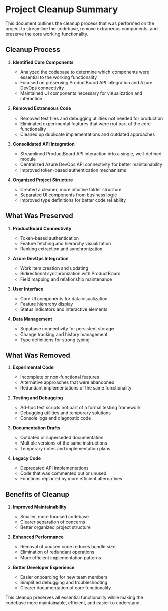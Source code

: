 # Project Cleanup Summary

This document outlines the cleanup process that was performed on the project to streamline the codebase, remove extraneous components, and preserve the core working functionality.

## Cleanup Process

1. **Identified Core Components**
   - Analyzed the codebase to determine which components were essential to the working functionality
   - Focused on preserving ProductBoard API integration and Azure DevOps connectivity
   - Maintained UI components necessary for visualization and interaction

2. **Removed Extraneous Code**
   - Removed test files and debugging utilities not needed for production
   - Eliminated experimental features that were not part of the core functionality
   - Cleaned up duplicate implementations and outdated approaches

3. **Consolidated API Integration**
   - Streamlined ProductBoard API interaction into a single, well-defined module
   - Centralized Azure DevOps API connectivity for better maintainability
   - Improved token-based authentication mechanisms

4. **Organized Project Structure**
   - Created a cleaner, more intuitive folder structure
   - Separated UI components from business logic
   - Improved type definitions for better code reliability

## What Was Preserved

1. **ProductBoard Connectivity**
   - Token-based authentication
   - Feature fetching and hierarchy visualization
   - Ranking extraction and synchronization

2. **Azure DevOps Integration**
   - Work item creation and updating
   - Bidirectional synchronization with ProductBoard
   - Field mapping and relationship maintenance

3. **User Interface**
   - Core UI components for data visualization
   - Feature hierarchy display
   - Status indicators and interactive elements

4. **Data Management**
   - Supabase connectivity for persistent storage
   - Change tracking and history management
   - Type definitions for strong typing

## What Was Removed

1. **Experimental Code**
   - Incomplete or non-functional features
   - Alternative approaches that were abandoned
   - Redundant implementations of the same functionality

2. **Testing and Debugging**
   - Ad-hoc test scripts not part of a formal testing framework
   - Debugging utilities and temporary solutions
   - Console logs and diagnostic code

3. **Documentation Drafts**
   - Outdated or superseded documentation
   - Multiple versions of the same instructions
   - Temporary notes and implementation plans

4. **Legacy Code**
   - Deprecated API implementations
   - Code that was commented out or unused
   - Functions replaced by more efficient alternatives

## Benefits of Cleanup

1. **Improved Maintainability**
   - Smaller, more focused codebase
   - Clearer separation of concerns
   - Better organized project structure

2. **Enhanced Performance**
   - Removal of unused code reduces bundle size
   - Elimination of redundant operations
   - More efficient implementation patterns

3. **Better Developer Experience**
   - Easier onboarding for new team members
   - Simplified debugging and troubleshooting
   - Clearer documentation of core functionality

This cleanup preserves all essential functionality while making the codebase more maintainable, efficient, and easier to understand.
